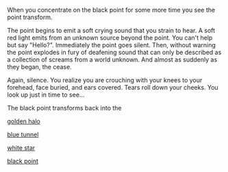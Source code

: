 When you concentrate on the black point for some more time you see the point transform.

The point begins to emit a soft crying sound that you strain to hear. A soft red light emits from an unknown
source beyond the point. You can't help but say "Hello?". Immediately the point goes silent. Then, without
warning the point explodes in fury of deafening sound that can only be described as a collection of screams
from a world unknown. And almost as suddenly as they began, the cease.

Again, silence. You realize you are crouching with your knees to your forehead, face buried, and ears covered. Tears
roll down your cheeks. You look up just in time to see...

The black point transforms back into the

[golden halo](../../golden-halo/golden-halo.md)

[blue tunnel](../../blue-tunnel/blue-tunnel.md)

[white star](../../white-star/white-star.md)

[black point](../../black-point/black-point.md)